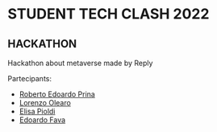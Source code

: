 # STUDENT TECH CLASH 2022
## HACKATHON

Hackathon about metaverse made by Reply



Partecipants:

- [Roberto Edoardo Prina](https://github.com/RobertoEdoardoPrina)
- [Lorenzo Olearo](https://github.com/LorenzoOlearo)
- [Elisa Pioldi](https://github.com/epi-xel)
- [Edoardo Fava](https://github.com/EdoF0)
